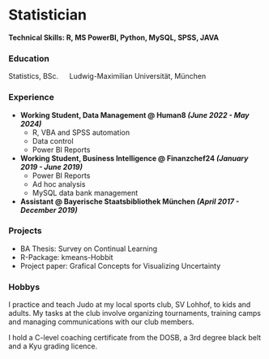 # Statistician

**Technical Skills: R, MS PowerBI, Python, MySQL, SPSS, JAVA**

### Education
Statistics, BSc. &emsp; Ludwig-Maximilian Universität, München

### Experience
- **Working Student, Data Management
    @ Human8 *(June 2022 - May 2024)***
  - R, VBA and SPSS automation
  - Data control
  - Power BI Reports
- **Working Student, Business Intelligence
    @ Finanzchef24 *(January 2019 - June 2019)***
  - Power BI Reports
  - Ad hoc analysis
  - MySQL data bank management
- **Assistant
    @ Bayerische Staatsbibliothek München *(April 2017 - December 2019)***

### Projects
- BA Thesis: Survey on Continual Learning
- R-Package: kmeans-Hobbit
- Project paper: Grafical Concepts for Visualizing Uncertainty

### Hobbys
I practice and teach Judo at my local sports club, SV Lohhof, to kids and adults.
My tasks at the club involve organizing tournaments, training camps and managing communications with our club members.

I hold a C-level coaching certificate from the DOSB, a 3rd degree black belt and a Kyu grading licence.
